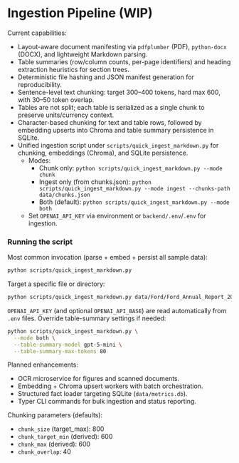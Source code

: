 # Ingestion Pipeline (WIP)

Current capabilities:

- Layout-aware document manifesting via `pdfplumber` (PDF), `python-docx` (DOCX), and lightweight Markdown parsing.
- Table summaries (row/column counts, per-page identifiers) and heading extraction heuristics for section trees.
- Deterministic file hashing and JSON manifest generation for reproducibility.
- Sentence-level text chunking: target 300–400 tokens, hard max 600, with 30–50 token overlap.
- Tables are not split; each table is serialized as a single chunk to preserve units/currency context.
- Character-based chunking for text and table rows, followed by embedding upserts into Chroma and table summary persistence in SQLite.
- Unified ingestion script under `scripts/quick_ingest_markdown.py` for chunking, embeddings (Chroma), and SQLite persistence.
  - Modes:
    - Chunk only: `python scripts/quick_ingest_markdown.py --mode chunk`
    - Ingest only (from chunks.json): `python scripts/quick_ingest_markdown.py --mode ingest --chunks-path data/chunks.json`
    - Both (default): `python scripts/quick_ingest_markdown.py --mode both`
  - Set `OPENAI_API_KEY` via environment or `backend/.env`/`.env` for ingestion.

### Running the script

Most common invocation (parse + embed + persist all sample data):

```bash
python scripts/quick_ingest_markdown.py
```

Target a specific file or directory:

```bash
python scripts/quick_ingest_markdown.py data/Ford/Ford_Annual_Report_2021.md --mode both
```

`OPENAI_API_KEY` (and optional `OPENAI_API_BASE`) are read automatically from `.env` files. Override table-summary settings if needed:

```bash
python scripts/quick_ingest_markdown.py \
  --mode both \
  --table-summary-model gpt-5-mini \
  --table-summary-max-tokens 80
```

Planned enhancements:

- OCR microservice for figures and scanned documents.
- Embedding + Chroma upsert workers with batch orchestration.
- Structured fact loader targeting SQLite (`data/metrics.db`).
- Typer CLI commands for bulk ingestion and status reporting.

Chunking parameters (defaults):
- `chunk_size` (target_max): 800
- `chunk_target_min` (derived): 600
- `chunk_max` (derived): 600
- `chunk_overlap`: 40
